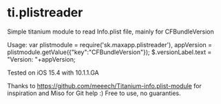 # ti.plistreader

Simple titanium module to read Info.plist file, mainly for CFBundleVersion

Usage:
var plistmodule = require('sk.maxapp.plistreader'),
appVersion = plistmodule.getValue({"key":"CFBundleVersion"});
$.versionLabel.text = "Version: "+appVersion;

Tested on iOS 15.4 with 10.1.1.GA

Thanks to https://github.com/meeech/Titanium-info.plist-module for inspiration and Miso for Git help :) 
Free to use, no guaranties.
